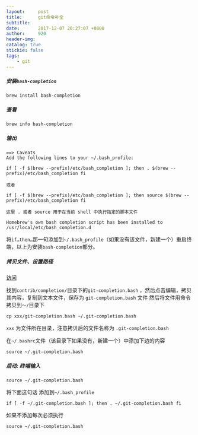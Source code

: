 ```yaml
---
layout:     post
title:      git命令补全
subtitle:   
date:       2017-12-07 20:27:07 +0800
author:     920
header-img: 
catalog: true
stickie: false
tags:
    - git
---
```



##### 安装`bash-completion`

```
brew install bash-completion
```
##### 查看

```
brew info bash-completion
```
##### 输出
```
==> Caveats 
Add the following lines to your ~/.bash_profile: 

if [ -f $(brew --prefix)/etc/bash_completion ]; then . $(brew --prefix)/etc/bash_completion fi 

或者

if [ -f $(brew --prefix)/etc/bash_completion ]; then source $(brew --prefix)/etc/bash_completion fi

这里 . 或者 source 用于在当前 shell 中执行指定的脚本文件

Homebrew's own bash completion script has been installed to /usr/local/etc/bash_completion.d
```
将`if…then…`那一句添加到`~/.bash_profile`（如果没有该文件，新建一个）重启终端，以上为安装`bash-completion`部分。

##### 拷贝文件、设置路径

[访问](https://github.com/git/git.git)

找到`contrib/completion/`目录下的`git-completion.bash` ，然后点击编辑，拷贝其内容，复制到文本文件，保存为 `git-completion.bash` 文件 然后将文件用命令拷贝到`～/`目录下


```
cp xxx/git-completion.bash ~/.git-completion.bash
```

`xxx` 为文件所在目录，注意拷贝后的文件名称为 `.git-completion.bash`


在`~/.bashrc`文件（该目录下如果没有，新建一个）中添加下边的内容

```
source ~/.git-completion.bash
``` 

##### 启动: 终端输入
```
source ~/.git-completion.bash
```
将下面这句话 添加到`~/.bash_profile`

```
if [ -f ~/.git-completion.bash ]; then . ~/.git-completion.bash fi
```
如果不添加每次必须执行
```
source ~/.git-completion.bash 
```






